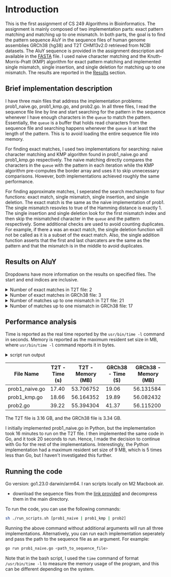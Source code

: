 # Introduction

This is the first assignment of CS 249 Algorithms in Bioinformatics. The assignment is mainly composed of two implementation parts: exact pattern matching and matching up to one mismatch. In both parts, the goal is to find the pattern sequence AluY in the sequence files of human genome assemblies GRCh38 (hg38) and T2T CHM13v2.0 retrieved from NCBI datasets. The AluY sequence is provided in the assignment description and available in the [FASTA](./DF000000002.fa) file. I used naive character matching and the Knuth-Morris-Pratt (KMP) algorithm for exact pattern matching and implemented single mismatch, single insertion, and single deletion for matching up to one mismatch. The results are reported in the [Results](#results-on-aluy) section.

## Brief implementation description

I have three main files that address the implementation problems: prob1_naive.go, prob1_kmp.go, and prob2.go. In all three files, I read the sequence file line by line and start searching for the pattern in the sequence whenever I have enough characters in the `queue` to match the pattern. Essentially, the `queue` is a buffer that holds read characters from the sequence file and searching happens whenever the `queue` is at least the length of the pattern. This is to avoid loading the entire sequence file into memory.

For finding exact matches, I used two implementations for searching: naive character matching and KMP algorithm found in prob1_naive.go and prob1_kmp.go respectively. The naive matching directly compares the characters in the `queue` with the pattern in each iteration while the KMP algorithm pre-computes the border array and uses it to skip unnecessary comparisons. However, both implementations achieved roughly the same performance.

For finding approximate matches, I seperated the search mechanism to four functions: exact match, single mismatch, single insertion, and single deletion. The exact match is the same as the naive implementation of prob1. The single mismatch resovles to true of the Hamming distance is exactly 1. The single insertion and single deletion look for the first mismatch index and then skip the mismatched character in the `queue` and the pattern respectively. Some additional checks are used to avoid counting duplicates. For example, if there a was an exact match, the single deletion function will not be called as it is a subset of the exact match. Also, the single addition function asserts that the first and last charcaters are the same as the pattern and that the mismatch is in the middle to avoid duplicates.

## Results on AluY

Dropdowns have more information on the results on specified files. The start and end indices are inclusive.

<details>
<summary>Number of exact matches in T2T file: 2</summary>
<br>

```bash
Run: go run prob1_naive.go <seq_file>
<seq_file> =  ncbi_dataset_T2T/ncbi_dataset/data/GCA_009914755.4/GCA_009914755.4_T2T-CHM13v2.0_genomic.fna
Pattern-- Header: >DF000000002.4 AluY
Matched: (chromosome, start, end) = (>CP068276.2 Homo sapiens isolate CHM13 chromosome 2, 186833277, 186833587)
Matched: (chromosome, start, end) = (>CP068271.2 Homo sapiens isolate CHM13 chromosome 7, 39966041, 39966351)
*** Total number of matches:  2
       17.78 real        16.89 user         1.02 sys
            55427072  maximum resident set size
                   0  average shared memory size
                   0  average unshared data size
                   0  average unshared stack size
               15700  page reclaims
                1826  page faults
                   0  swaps
                   0  block input operations
                   0  block output operations
                   0  messages sent
                   0  messages received
               22927  signals received
                1170  voluntary context switches
              112810  involuntary context switches
           714061707  instructions retired
           269071124  cycles elapsed
            13616768  peak memory footprint
```

</details>

<details>
<summary>Number of exact matches in GRCh38 file: 3</summary>
<br>

```bash
Run: go run prob1_naive.go <seq_file>
<seq_file> =  ncbi_dataset_GRCh38/ncbi_dataset/data/GCA_000001405.29/GCA_000001405.29_GRCh38.p14_genomic.fna
Pattern-- Header: >DF000000002.4 AluY
Matched: (chromosome, start, end) = (>CM000665.2 Homo sapiens chromosome 3, GRCh38 reference primary assembly, 88629832, 88630142)
Matched: (chromosome, start, end) = (>CM000669.2 Homo sapiens chromosome 7, GRCh38 reference primary assembly, 39808489, 39808799)
Matched: (chromosome, start, end) = (>CM000679.2 Homo sapiens chromosome 17, GRCh38 reference primary assembly, 18689763, 18690073)
*** Total number of matches:  3
       19.21 real        18.27 user         1.11 sys
            56164352  maximum resident set size
                   0  average shared memory size
                   0  average unshared data size
                   0  average unshared stack size
               16266  page reclaims
                2660  page faults
                   0  swaps
                   0  block input operations
                   0  block output operations
                   0  messages sent
                   0  messages received
               24626  signals received
                2557  voluntary context switches
              129995  involuntary context switches
           757152512  instructions retired
           282639290  cycles elapsed
            13338112  peak memory footprint
```

</details>

<details>
<summary>Number of matches up to one mismatch in T2T file: 21</summary>
<br>

```bash
Run: go run prob2_naive.go <seq_file>
<seq_file> =  ncbi_dataset_T2T/ncbi_dataset/data/GCA_009914755.4/GCA_009914755.4_T2T-CHM13v2.0_genomic.fna
Pattern-- Header: >DF000000002.4 AluY
Pattern: ggccgggcgcggtggctcacgcctgtaatcccagcactttgggaggccgaggcgggcggatcacgaggtcaggagatcgagaccatcctggctaacacggtgaaaccccgtctctactaaaaatacaaaaaattagccgggcgtggtggcgggcgcctgtagtcccagctactcgggaggctgaggcaggagaatggcgtgaacccgggaggcggagcttgcagtgagccgagatcgcgccactgcactccagcctgggcgacagagcgagactccgtctcaaaaaaaaaaaaaaaaaaaaaaaaaaaaaa
Length of pattern: 311
Starting sequence file processing:  ncbi_dataset_T2T/ncbi_dataset/data/GCA_009914755.4/GCA_009914755.4_T2T-CHM13v2.0_genomic.fna
-----------------------------------
Single mismatch: (chromosome, start, end) = (>CP068277.2 Homo sapiens isolate CHM13 chromosome 1, 143946938, 143947248)
Single mismatch: (chromosome, start, end) = (>CP068277.2 Homo sapiens isolate CHM13 chromosome 1, 190858894, 190859204)
Exact match: (chromosome, start, end) = (>CP068276.2 Homo sapiens isolate CHM13 chromosome 2, 186833277, 186833587)
Single mismatch: (chromosome, start, end) = (>CP068275.2 Homo sapiens isolate CHM13 chromosome 3, 69350794, 69351104)
Single mismatch: (chromosome, start, end) = (>CP068274.2 Homo sapiens isolate CHM13 chromosome 4, 136221657, 136221967)
Single mismatch: (chromosome, start, end) = (>CP068273.2 Homo sapiens isolate CHM13 chromosome 5, 126911808, 126912118)
Single mismatch: (chromosome, start, end) = (>CP068272.2 Homo sapiens isolate CHM13 chromosome 6, 51234801, 51235111)
Single mismatch: (chromosome, start, end) = (>CP068272.2 Homo sapiens isolate CHM13 chromosome 6, 68212687, 68212997)
Exact match: (chromosome, start, end) = (>CP068271.2 Homo sapiens isolate CHM13 chromosome 7, 39966041, 39966351)
Single mismatch: (chromosome, start, end) = (>CP068271.2 Homo sapiens isolate CHM13 chromosome 7, 49189460, 49189770)
Single mismatch: (chromosome, start, end) = (>CP068270.2 Homo sapiens isolate CHM13 chromosome 8, 101916771, 101917081)
Single mismatch: (chromosome, start, end) = (>CP068267.2 Homo sapiens isolate CHM13 chromosome 11, 86916177, 86916487)
Single mismatch: (chromosome, start, end) = (>CP068266.2 Homo sapiens isolate CHM13 chromosome 12, 62817411, 62817721)
Single mismatch: (chromosome, start, end) = (>CP068266.2 Homo sapiens isolate CHM13 chromosome 12, 79100751, 79101061)
Single mismatch: (chromosome, start, end) = (>CP068265.2 Homo sapiens isolate CHM13 chromosome 13, 66839102, 66839412)
Additional character: (chromosome, start, end) = (>CP068265.2 Homo sapiens isolate CHM13 chromosome 13, 66839102, 66839413)
Single mismatch: (chromosome, start, end) = (>CP068264.2 Homo sapiens isolate CHM13 chromosome 14, 17947515, 17947825)
Single mismatch: (chromosome, start, end) = (>CP068261.2 Homo sapiens isolate CHM13 chromosome 17, 2142369, 2142679)
Single mismatch: (chromosome, start, end) = (>CP068261.2 Homo sapiens isolate CHM13 chromosome 17, 19541649, 19541959)
Single mismatch: (chromosome, start, end) = (>CP068260.2 Homo sapiens isolate CHM13 chromosome 18, 66026304, 66026614)
Single mismatch: (chromosome, start, end) = (>CP068257.2 Homo sapiens isolate CHM13 chromosome 21, 24874951, 24875261)
** Number of exact matches: 2
** Number of single mismatches: 18
** Number of additional character matches: 1
** Number of missing character matches: 0
*** Total number of matches:  21
       40.20 real        38.58 user         1.25 sys
            55377920  maximum resident set size
                   0  average shared memory size
                   0  average unshared data size
                   0  average unshared stack size
               16412  page reclaims
                2550  page faults
                   0  swaps
                   0  block input operations
                   0  block output operations
                   0  messages sent
                   0  messages received
               23628  signals received
                2402  voluntary context switches
              139833  involuntary context switches
           761351157  instructions retired
           284404222  cycles elapsed
            13764160  peak memory footprint
```

</details>

<details>
<summary>Number of matches up to one mismatch in GRCh38 file: 17</summary>
<br>

```bash
Run: go run prob2_naive.go <seq_file>
<seq_file> =  ncbi_dataset_GRCh38/ncbi_dataset/data/GCA_000001405.29/GCA_000001405.29_GRCh38.p14_genomic.fna
Pattern-- Header: >DF000000002.4 AluY
Pattern: ggccgggcgcggtggctcacgcctgtaatcccagcactttgggaggccgaggcgggcggatcacgaggtcaggagatcgagaccatcctggctaacacggtgaaaccccgtctctactaaaaatacaaaaaattagccgggcgtggtggcgggcgcctgtagtcccagctactcgggaggctgaggcaggagaatggcgtgaacccgggaggcggagcttgcagtgagccgagatcgcgccactgcactccagcctgggcgacagagcgagactccgtctcaaaaaaaaaaaaaaaaaaaaaaaaaaaaaa
Length of pattern: 311
Starting sequence file processing:  ncbi_dataset_GRCh38/ncbi_dataset/data/GCA_000001405.29/GCA_000001405.29_GRCh38.p14_genomic.fna
-----------------------------------
Single mismatch: (chromosome, start, end) = (>CM000663.2 Homo sapiens chromosome 1, GRCh38 reference primary assembly, 85940122, 85940432)
Single mismatch: (chromosome, start, end) = (>CM000663.2 Homo sapiens chromosome 1, GRCh38 reference primary assembly, 144846234, 144846544)
Single mismatch: (chromosome, start, end) = (>CM000665.2 Homo sapiens chromosome 3, GRCh38 reference primary assembly, 69313857, 69314167)
Additional character: (chromosome, start, end) = (>CM000665.2 Homo sapiens chromosome 3, GRCh38 reference primary assembly, 88629831, 88630142)
Exact match: (chromosome, start, end) = (>CM000665.2 Homo sapiens chromosome 3, GRCh38 reference primary assembly, 88629832, 88630142)
Single mismatch: (chromosome, start, end) = (>CM000666.2 Homo sapiens chromosome 4, GRCh38 reference primary assembly, 132898458, 132898768)
Single mismatch: (chromosome, start, end) = (>CM000667.2 Homo sapiens chromosome 5, GRCh38 reference primary assembly, 125028156, 125028466)
Exact match: (chromosome, start, end) = (>CM000669.2 Homo sapiens chromosome 7, GRCh38 reference primary assembly, 39808489, 39808799)
Single mismatch: (chromosome, start, end) = (>CM000670.2 Homo sapiens chromosome 8, GRCh38 reference primary assembly, 100790760, 100791070)
Single mismatch: (chromosome, start, end) = (>CM000674.2 Homo sapiens chromosome 12, GRCh38 reference primary assembly, 62838639, 62838949)
Single mismatch: (chromosome, start, end) = (>CM000675.2 Homo sapiens chromosome 13, GRCh38 reference primary assembly, 63082060, 63082370)
Single mismatch: (chromosome, start, end) = (>CM000676.2 Homo sapiens chromosome 14, GRCh38 reference primary assembly, 34836097, 34836407)
Single mismatch: (chromosome, start, end) = (>CM000677.2 Homo sapiens chromosome 15, GRCh38 reference primary assembly, 53225105, 53225415)
Exact match: (chromosome, start, end) = (>CM000679.2 Homo sapiens chromosome 17, GRCh38 reference primary assembly, 18689763, 18690073)
Single mismatch: (chromosome, start, end) = (>CM000679.2 Homo sapiens chromosome 17, GRCh38 reference primary assembly, 19593503, 19593813)
Single mismatch: (chromosome, start, end) = (>CM000683.2 Homo sapiens chromosome 21, GRCh38 reference primary assembly, 26516833, 26517143)
Single mismatch: (chromosome, start, end) = (>KI270778.1 Homo sapiens chromosome 3 genomic contig, GRCh38 reference assembly alternate locus group ALT_REF_LOCI_1, 54847, 55157)
** Number of exact matches: 3
** Number of single mismatches: 13
** Number of additional character matches: 1
** Number of missing character matches: 0
*** Total number of matches:  17
       42.11 real        40.83 user         1.24 sys
            56360960  maximum resident set size
                   0  average shared memory size
                   0  average unshared data size
                   0  average unshared stack size
               16402  page reclaims
                2599  page faults
                   0  swaps
                   0  block input operations
                   0  block output operations
                   0  messages sent
                   0  messages received
               25270  signals received
                2730  voluntary context switches
              143309  involuntary context switches
           762603845  instructions retired
           295351590  cycles elapsed
            13370880  peak memory footprint
```

</details>

## Performance analysis

Time is reported as the real time reported by the `usr/bin/time -l` command in seconds. Memory is reported as the maximum resident set size in MB, where `usr/bin/time -l` command reports it in bytes.

<details>
<summary>script run output</summary>
<br>

```bash
>> sh ./run_scripts.sh

>>> Running all scripts.
Running commands for prob1_naive
Run: go run prob1_naive.go <seq_file>
<seq_file> =  ncbi_dataset_T2T/ncbi_dataset/data/GCA_009914755.4/GCA_009914755.4_T2T-CHM13v2.0_genomic.fna
Pattern-- Header: >DF000000002.4 AluY
Matched: (chromosome, start, end) = (>CP068276.2 Homo sapiens isolate CHM13 chromosome 2, 186833277, 186833587)
Matched: (chromosome, start, end) = (>CP068271.2 Homo sapiens isolate CHM13 chromosome 7, 39966041, 39966351)
*** Total number of matches:  2
       17.40 real        16.98 user         0.93 sys
            53706752  maximum resident set size
                   0  average shared memory size
                   0  average unshared data size
                   0  average unshared stack size
               17533  page reclaims
                 113  page faults
                   0  swaps
                   0  block input operations
                   0  block output operations
                   0  messages sent
                   0  messages received
               23148  signals received
                1708  voluntary context switches
              110999  involuntary context switches
           725820987  instructions retired
           265748696  cycles elapsed
            13616640  peak memory footprint
Run: go run prob1_naive.go <seq_file>
<seq_file> =  ncbi_dataset_GRCh38/ncbi_dataset/data/GCA_000001405.29/GCA_000001405.29_GRCh38.p14_genomic.fna
Pattern-- Header: >DF000000002.4 AluY
Matched: (chromosome, start, end) = (>CM000665.2 Homo sapiens chromosome 3, GRCh38 reference primary assembly, 88629832, 88630142)
Matched: (chromosome, start, end) = (>CM000669.2 Homo sapiens chromosome 7, GRCh38 reference primary assembly, 39808489, 39808799)
Matched: (chromosome, start, end) = (>CM000679.2 Homo sapiens chromosome 17, GRCh38 reference primary assembly, 18689763, 18690073)
*** Total number of matches:  3
       19.06 real        18.40 user         1.07 sys
            56131584  maximum resident set size
                   0  average shared memory size
                   0  average unshared data size
                   0  average unshared stack size
               18806  page reclaims
                 107  page faults
                   0  swaps
                   0  block input operations
                   0  block output operations
                   0  messages sent
                   0  messages received
               24319  signals received
                1117  voluntary context switches
              120336  involuntary context switches
           717251083  instructions retired
           288758227  cycles elapsed
            13534720  peak memory footprint
Running commands for prob1_kmp
Run: go run prob1_kmp.go <seq_file>
<seq_file> =  ncbi_dataset_T2T/ncbi_dataset/data/GCA_009914755.4/GCA_009914755.4_T2T-CHM13v2.0_genomic.fna
Pattern-- Header: >DF000000002.4 AluY
Match: (chromosome, start, end) = (>CP068276.2 Homo sapiens isolate CHM13 chromosome 2, 186833277, 186833587)
Match: (chromosome, start, end) = (>CP068271.2 Homo sapiens isolate CHM13 chromosome 7, 39966041, 39966351)
*** Total number of matches:  2
       18.66 real        18.11 user         1.03 sys
            56164352  maximum resident set size
                   0  average shared memory size
                   0  average unshared data size
                   0  average unshared stack size
               17852  page reclaims
                 111  page faults
                   0  swaps
                   0  block input operations
                   0  block output operations
                   0  messages sent
                   0  messages received
               23310  signals received
                1271  voluntary context switches
              112335  involuntary context switches
           716548566  instructions retired
           276243778  cycles elapsed
            13780416  peak memory footprint
Run: go run prob1_kmp.go <seq_file>
<seq_file> =  ncbi_dataset_GRCh38/ncbi_dataset/data/GCA_000001405.29/GCA_000001405.29_GRCh38.p14_genomic.fna
Pattern-- Header: >DF000000002.4 AluY
Match: (chromosome, start, end) = (>CM000665.2 Homo sapiens chromosome 3, GRCh38 reference primary assembly, 88629832, 88630142)
Match: (chromosome, start, end) = (>CM000669.2 Homo sapiens chromosome 7, GRCh38 reference primary assembly, 39808489, 39808799)
Match: (chromosome, start, end) = (>CM000679.2 Homo sapiens chromosome 17, GRCh38 reference primary assembly, 18689763, 18690073)
*** Total number of matches:  3
       19.89 real        19.29 user         1.07 sys
            56082432  maximum resident set size
                   0  average shared memory size
                   0  average unshared data size
                   0  average unshared stack size
               17793  page reclaims
                 109  page faults
                   0  swaps
                   0  block input operations
                   0  block output operations
                   0  messages sent
                   0  messages received
               24601  signals received
                1223  voluntary context switches
              118741  involuntary context switches
           707703017  instructions retired
           268069290  cycles elapsed
            13911552  peak memory footprint
Running commands for prob2
Run: go run prob2_naive.go <seq_file>
<seq_file> =  ncbi_dataset_T2T/ncbi_dataset/data/GCA_009914755.4/GCA_009914755.4_T2T-CHM13v2.0_genomic.fna
Pattern-- Header: >DF000000002.4 AluY
Pattern: ggccgggcgcggtggctcacgcctgtaatcccagcactttgggaggccgaggcgggcggatcacgaggtcaggagatcgagaccatcctggctaacacggtgaaaccccgtctctactaaaaatacaaaaaattagccgggcgtggtggcgggcgcctgtagtcccagctactcgggaggctgaggcaggagaatggcgtgaacccgggaggcggagcttgcagtgagccgagatcgcgccactgcactccagcctgggcgacagagcgagactccgtctcaaaaaaaaaaaaaaaaaaaaaaaaaaaaaa
Length of pattern: 311
Starting sequence file processing:  ncbi_dataset_T2T/ncbi_dataset/data/GCA_009914755.4/GCA_009914755.4_T2T-CHM13v2.0_genomic.fna
-----------------------------------
Single mismatch: (chromosome, start, end) = (>CP068277.2 Homo sapiens isolate CHM13 chromosome 1, 143946938, 143947248)
Single mismatch: (chromosome, start, end) = (>CP068277.2 Homo sapiens isolate CHM13 chromosome 1, 190858894, 190859204)
Exact match: (chromosome, start, end) = (>CP068276.2 Homo sapiens isolate CHM13 chromosome 2, 186833277, 186833587)
Single mismatch: (chromosome, start, end) = (>CP068275.2 Homo sapiens isolate CHM13 chromosome 3, 69350794, 69351104)
Single mismatch: (chromosome, start, end) = (>CP068274.2 Homo sapiens isolate CHM13 chromosome 4, 136221657, 136221967)
Single mismatch: (chromosome, start, end) = (>CP068273.2 Homo sapiens isolate CHM13 chromosome 5, 126911808, 126912118)
Single mismatch: (chromosome, start, end) = (>CP068272.2 Homo sapiens isolate CHM13 chromosome 6, 51234801, 51235111)
Single mismatch: (chromosome, start, end) = (>CP068272.2 Homo sapiens isolate CHM13 chromosome 6, 68212687, 68212997)
Exact match: (chromosome, start, end) = (>CP068271.2 Homo sapiens isolate CHM13 chromosome 7, 39966041, 39966351)
Single mismatch: (chromosome, start, end) = (>CP068271.2 Homo sapiens isolate CHM13 chromosome 7, 49189460, 49189770)
Single mismatch: (chromosome, start, end) = (>CP068270.2 Homo sapiens isolate CHM13 chromosome 8, 101916771, 101917081)
Single mismatch: (chromosome, start, end) = (>CP068267.2 Homo sapiens isolate CHM13 chromosome 11, 86916177, 86916487)
Single mismatch: (chromosome, start, end) = (>CP068266.2 Homo sapiens isolate CHM13 chromosome 12, 62817411, 62817721)
Single mismatch: (chromosome, start, end) = (>CP068266.2 Homo sapiens isolate CHM13 chromosome 12, 79100751, 79101061)
Single mismatch: (chromosome, start, end) = (>CP068265.2 Homo sapiens isolate CHM13 chromosome 13, 66839102, 66839412)
Additional character: (chromosome, start, end) = (>CP068265.2 Homo sapiens isolate CHM13 chromosome 13, 66839102, 66839413)
Single mismatch: (chromosome, start, end) = (>CP068264.2 Homo sapiens isolate CHM13 chromosome 14, 17947515, 17947825)
Single mismatch: (chromosome, start, end) = (>CP068261.2 Homo sapiens isolate CHM13 chromosome 17, 2142369, 2142679)
Single mismatch: (chromosome, start, end) = (>CP068261.2 Homo sapiens isolate CHM13 chromosome 17, 19541649, 19541959)
Single mismatch: (chromosome, start, end) = (>CP068260.2 Homo sapiens isolate CHM13 chromosome 18, 66026304, 66026614)
Single mismatch: (chromosome, start, end) = (>CP068257.2 Homo sapiens isolate CHM13 chromosome 21, 24874951, 24875261)
** Number of exact matches: 2
** Number of single mismatches: 18
** Number of additional character matches: 1
** Number of missing character matches: 0
*** Total number of matches:  21
       39.22 real        38.40 user         1.29 sys
            55394304  maximum resident set size
                   0  average shared memory size
                   0  average unshared data size
                   0  average unshared stack size
               17634  page reclaims
                 105  page faults
                   0  swaps
                   0  block input operations
                   0  block output operations
                   0  messages sent
                   0  messages received
               23846  signals received
                1187  voluntary context switches
              116855  involuntary context switches
           713959285  instructions retired
           278799439  cycles elapsed
            13452864  peak memory footprint
Run: go run prob2_naive.go <seq_file>
<seq_file> =  ncbi_dataset_GRCh38/ncbi_dataset/data/GCA_000001405.29/GCA_000001405.29_GRCh38.p14_genomic.fna
Pattern-- Header: >DF000000002.4 AluY
Pattern: ggccgggcgcggtggctcacgcctgtaatcccagcactttgggaggccgaggcgggcggatcacgaggtcaggagatcgagaccatcctggctaacacggtgaaaccccgtctctactaaaaatacaaaaaattagccgggcgtggtggcgggcgcctgtagtcccagctactcgggaggctgaggcaggagaatggcgtgaacccgggaggcggagcttgcagtgagccgagatcgcgccactgcactccagcctgggcgacagagcgagactccgtctcaaaaaaaaaaaaaaaaaaaaaaaaaaaaaa
Length of pattern: 311
Starting sequence file processing:  ncbi_dataset_GRCh38/ncbi_dataset/data/GCA_000001405.29/GCA_000001405.29_GRCh38.p14_genomic.fna
-----------------------------------
Single mismatch: (chromosome, start, end) = (>CM000663.2 Homo sapiens chromosome 1, GRCh38 reference primary assembly, 85940122, 85940432)
Single mismatch: (chromosome, start, end) = (>CM000663.2 Homo sapiens chromosome 1, GRCh38 reference primary assembly, 144846234, 144846544)
Single mismatch: (chromosome, start, end) = (>CM000665.2 Homo sapiens chromosome 3, GRCh38 reference primary assembly, 69313857, 69314167)
Additional character: (chromosome, start, end) = (>CM000665.2 Homo sapiens chromosome 3, GRCh38 reference primary assembly, 88629831, 88630142)
Exact match: (chromosome, start, end) = (>CM000665.2 Homo sapiens chromosome 3, GRCh38 reference primary assembly, 88629832, 88630142)
Single mismatch: (chromosome, start, end) = (>CM000666.2 Homo sapiens chromosome 4, GRCh38 reference primary assembly, 132898458, 132898768)
Single mismatch: (chromosome, start, end) = (>CM000667.2 Homo sapiens chromosome 5, GRCh38 reference primary assembly, 125028156, 125028466)
Exact match: (chromosome, start, end) = (>CM000669.2 Homo sapiens chromosome 7, GRCh38 reference primary assembly, 39808489, 39808799)
Single mismatch: (chromosome, start, end) = (>CM000670.2 Homo sapiens chromosome 8, GRCh38 reference primary assembly, 100790760, 100791070)
Single mismatch: (chromosome, start, end) = (>CM000674.2 Homo sapiens chromosome 12, GRCh38 reference primary assembly, 62838639, 62838949)
Single mismatch: (chromosome, start, end) = (>CM000675.2 Homo sapiens chromosome 13, GRCh38 reference primary assembly, 63082060, 63082370)
Single mismatch: (chromosome, start, end) = (>CM000676.2 Homo sapiens chromosome 14, GRCh38 reference primary assembly, 34836097, 34836407)
Single mismatch: (chromosome, start, end) = (>CM000677.2 Homo sapiens chromosome 15, GRCh38 reference primary assembly, 53225105, 53225415)
Exact match: (chromosome, start, end) = (>CM000679.2 Homo sapiens chromosome 17, GRCh38 reference primary assembly, 18689763, 18690073)
Single mismatch: (chromosome, start, end) = (>CM000679.2 Homo sapiens chromosome 17, GRCh38 reference primary assembly, 19593503, 19593813)
Single mismatch: (chromosome, start, end) = (>CM000683.2 Homo sapiens chromosome 21, GRCh38 reference primary assembly, 26516833, 26517143)
Single mismatch: (chromosome, start, end) = (>KI270778.1 Homo sapiens chromosome 3 genomic contig, GRCh38 reference assembly alternate locus group ALT_REF_LOCI_1, 54847, 55157)
** Number of exact matches: 3
** Number of single mismatches: 13
** Number of additional character matches: 1
** Number of missing character matches: 0
*** Total number of matches:  17
       41.37 real        40.47 user         1.37 sys
            56115200  maximum resident set size
                   0  average shared memory size
                   0  average unshared data size
                   0  average unshared stack size
               18831  page reclaims
                 102  page faults
                   0  swaps
                   0  block input operations
                   0  block output operations
                   0  messages sent
                   0  messages received
               24911  signals received
                1220  voluntary context switches
              125431  involuntary context switches
           726368999  instructions retired
           291797706  cycles elapsed
            14091840  peak memory footprint
```

</details>

| File Name  | T2T - Time (s)| T2T - Memory (MB) | GRCh38 - Time (S) | GRCh38 - Memory (MB) |
|-------------|----------------|------------------|----------------|------------------|
| prob1_naive.go | 17.40 | 53.706752 | 19.06 | 56.131584 |
| prob1_kmp.go   | 18.66 | 56.164352 | 19.89 | 56.082432 |
| prob2.go       | 39.22 | 55.394304 | 41.37 | 56.115200 |

The T2T file is 3.16 GB, and the GRCh38 file is 3.34 GB.

I initially implemented prob1_naive.go in Python, but the implementation took 16 minutes to run on the T2T file. I then implemented the same code in Go, and it took 20 seconds to run. Hence, I made the decision to continue with Go for the rest of the implementations. Interestingly, the Python implementation had a maximum resident set size of 9 MB, which is 5 times less than Go, but I haven't investigated this further. 

## Running the code

Go version: go1.23.0 darwin/arm64.
I ran scripts locally on M2 Macbook air.

- download the sequence files from the [link provided](https://www.ncbi.nlm.nih.gov/datasets/genome/?taxon=9606) and decompress them in the main directory.

To run the code, you can use the following commands:

```bash
sh ./run_scripts.sh [prob1_naive | prob1_kmp | prob2] 
```

Running the above command without additional arguments will run all three implementations. Alternatively, you can run each implementation seperately and pass the path to the sequence file as an argument. For example:

```bash
go run prob1_naive.go <path_to_sequence_file>
```

Note that in the bash script, I used the `time` command of format `/usr/bin/time -l` to measure the memory usage of the program, and this can be different depending on the system.
